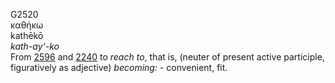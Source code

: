G2520  
καθήκω  
kathēkō  
*kath-ay‘-ko*  
From [2596](g2596) and [2240](g2240) to *reach* *to*, that is, (neuter
of present active participle, figuratively as adjective) *becoming:* -
convenient, fit.  
